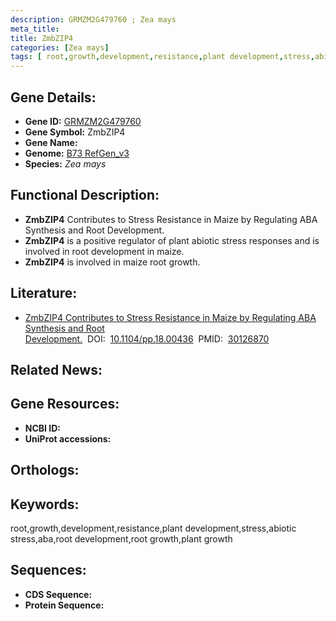 ```yaml
---
description: GRMZM2G479760 ; Zea mays
meta_title:
title: ZmbZIP4
categories: [Zea mays]
tags: [ root,growth,development,resistance,plant development,stress,abiotic stress,aba,root development,root growth,plant growth ]
---
```


## Gene Details:
- **Gene ID:**	[GRMZM2G479760]()
- **Gene Symbol:** ZmbZIP4
- **Gene Name:** 
- **Genome:** [B73 RefGen_v3]()
- **Species:** *Zea mays*

## Functional Description:
   - **ZmbZIP4** Contributes to Stress Resistance in Maize by Regulating ABA Synthesis and Root Development.
   - **ZmbZIP4** is a positive regulator of plant abiotic stress responses and is involved in root development in maize.
   - **ZmbZIP4** is involved in maize root growth.

## Literature:
   - [ZmbZIP4 Contributes to Stress Resistance in Maize by Regulating ABA Synthesis and Root Development.]( https://academic.oup.com/plphys/article/178/2/753/6116729?login=true)&nbsp;&nbsp;DOI:&nbsp;&nbsp;[10.1104/pp.18.00436](https://academic.oup.com/plphys/article/178/2/753/6116729?login=true)&nbsp;&nbsp;PMID:&nbsp;&nbsp;[30126870](https://pubmed.ncbi.nlm.nih.gov/30126870/)

## Related News:

## Gene Resources:
- **NCBI ID:** [](https://www.ncbi.nlm.nih.gov/gene/?term=)
- **UniProt accessions:** [](https://www.uniprot.org/uniprotkb//entry)

## Orthologs:

## Keywords:
root,growth,development,resistance,plant development,stress,abiotic stress,aba,root development,root growth,plant growth

## Sequences:
- **CDS Sequence:**
- **Protein Sequence:**
